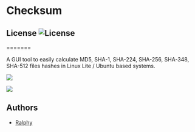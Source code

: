
# Checksum
## License ![License](https://img.shields.io/badge/license-GPLv2-green.svg)
=======

A GUI tool to easily calculate MD5, SHA-1, SHA-224, SHA-256, SHA-348, SHA-512 files hashes in Linux Lite / Ubuntu based systems.

![](http://i.imgur.com/3bC9YeY.png)

![](http://i.imgur.com/0IMdWMv.png)

## Authors
- [Ralphy](https://github.com/ralphys)
